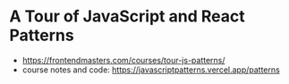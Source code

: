 # A Tour of JavaScript and React Patterns

* <https://frontendmasters.com/courses/tour-js-patterns/>
* course notes and code: <https://javascriptpatterns.vercel.app/patterns>
